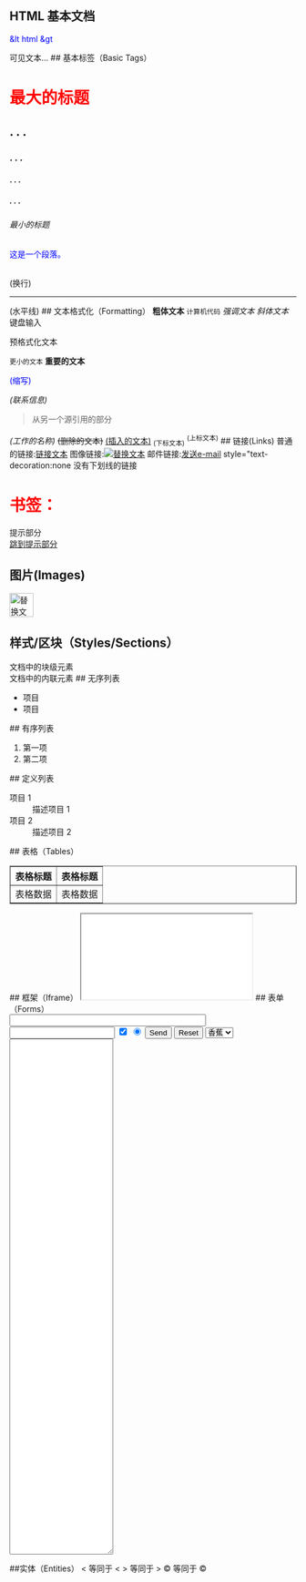 ## HTML 基本文档<!DOCTYPE html>
&lt html &gt
<head>  
<title>文档标题</title>  
</head>  
<body>  
可见文本...  
</body>  
</html>
## 基本标签（Basic Tags）
<h1>最大的标题</h1>  
<h2> . . . </h2>  
<h3> . . . </h3>  
<h4> . . . </h4>  
<h5> . . . </h5>  
<h6>最小的标题</h6>  

<p>这是一个段落。</p>  
<br>(换行)  
<hr> (水平线)  
<!-- 这是注释 -->  
## 文本格式化（Formatting）
<b>粗体文本</b>  
<code>计算机代码</code>   
<em>强调文本</em>  
<i>斜体文本</i>  
<kbd>键盘输入</kbd>   
<pre>预格式化文本</pre>  
<small>更小的文本</small>  
<strong>重要的文本</strong>  

<abbr>(缩写)</abbr>  
<address>(联系信息)</address> 
<!-- <bdo>(文字方向)</bdo> --> 
<blockquote>从另一个源引用的部分</blockquote>  
<cite>(工作的名称)</cite>
<del>(删除的文本)</del>  
<ins>(插入的文本)</ins>  
<sub>(下标文本)</sub>  
<sup>(上标文本)</sup> 
## 链接(Links)  
普通的链接:<a href="http://www.example.com/">链接文本</a>  
图像链接:<a href="http://www.example.com/"><img src="URL" alt="替换文本"></a>  
邮件链接:<a href="mailto:webmaster@example.com">发送e-mail</a>  
style="text-decoration:none 没有下划线的链接  

# 书签：
<a id="tips">提示部分</a>  
<a href="#tips">跳到提示部分</a>  

## 图片(Images)  
<img src="URL" alt="替换文本" height="42" width="42">  

## 样式/区块（Styles/Sections）  
<style type="text/css">  
h1 {color:red;}   
p {color:blue;}  
</style>

<div>文档中的块级元素</div>
<span>文档中的内联元素</span>
## 无序列表
<ul>
<li>项目</li>
<li>项目</li>
</ul>
## 有序列表
<ol>
<li>第一项</li>
<li>第二项</li>
</ol>
## 定义列表
<dl>
<dt>项目 1</dt>
<dd>描述项目 1</dd>
<dt>项目 2</dt>
<dd>描述项目 2</dd>
</dl>
## 表格（Tables）  
<table border="1">  
<tr>  
<th>表格标题</th>  
<th>表格标题</th>  
</tr>
<tr>  
<td>表格数据</td>
<td>表格数据</td>
</tr>
</table>
## 框架（Iframe）
<iframe src="demo_iframe.htm"></iframe>
## 表单（Forms）
<form action="demo_form.php" method="post/get">  
<input type="text" name="email" size="40" maxlength="50">  
<input type="password">  
<input type="checkbox" checked="checked">  
<input type="radio" checked="checked">  
<input type="submit" value="Send">  
<input type="reset">    <!--重置按钮-->
<input type="hidden">    <!--隐藏-->
<select>  
<option>苹果</option>  
<option selected="selected">香蕉</option>  
<option>樱桃</option>  
</select>  
<textarea name="comment" rows="60" cols="20"></textarea>  <!--文本框-->

</form>
##实体（Entities）  
&lt; 等同于 <  
&gt; 等同于 >  
&#169; 等同于 ©  
